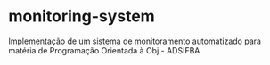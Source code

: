 # monitoring-system
Implementação de um sistema de monitoramento automatizado para matéria de Programação Orientada à Obj - ADSIFBA
